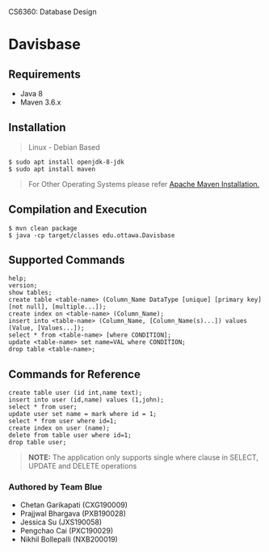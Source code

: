 CS6360: Database Design

# Davisbase 

## Requirements
- Java 8
- Maven 3.6.x

## Installation 

>Linux - Debian Based
```
$ sudo apt install openjdk-8-jdk
$ sudo apt install maven
```
> For Other Operating Systems please refer [Apache Maven Installation.](https://maven.apache.org/install.html)

## Compilation and Execution
```
$ mvn clean package
$ java -cp target/classes edu.ottawa.Davisbase
```

## Supported Commands

```
help;
version;
show tables;
create table <table-name> (Column_Name DataType [unique] [primary key] [not null], [multiple...]);
create index on <table-name> (Column_Name);
insert into <table-name> (Column_Name, [Column_Name(s)...]) values (Value, [Values...]);
select * from <table-name> [where CONDITION];
update <table-name> set name=VAL where CONDITION;
drop table <table-name>;
```

## Commands for Reference

```
create table user (id int,name text);
insert into user (id,name) values (1,john);
select * from user;
update user set name = mark where id = 1;
select * from user where id=1;
create index on user (name);
delete from table user where id=1;
drop table user;

```

> **NOTE:** The application only supports single where clause in SELECT, UPDATE and DELETE operations



### Authored by Team Blue
- Chetan Garikapati (CXG190009)
- Prajjwal Bhargava (PXB190028)
- Jessica Su (JXS190058)
- Pengchao Cai (PXC190029)
- Nikhil Bollepalli (NXB200019)
